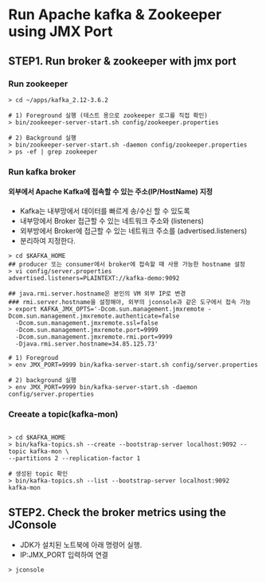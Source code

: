 # Run Apache kafka & Zookeeper using JMX Port

## STEP1. Run broker & zookeeper with jmx port
### Run zookeeper
```
> cd ~/apps/kafka_2.12-3.6.2

# 1) Foreground 실행 (테스트 용으로 zookeeper 로그를 직접 확인)
> bin/zookeeper-server-start.sh config/zookeeper.properties

# 2) Background 실행
> bin/zookeeper-server-start.sh -daemon config/zookeeper.properties
> ps -ef | grep zookeeper
```

### Run kafka broker
#### 외부에서 Apache Kafka에 접속할 수 있는 주소(IP/HostName) 지정
- Kafka는 내부망에서 데이터를 빠르게 송/수신 할 수 있도록
- 내부망에서 Broker 접근할 수 있는 네트워크 주소와 (listeners)
- 외부방에서 Broker에 접근할 수 있는 네트워크 주소를 (advertised.listeners)
- 분리하여 지정한다.

```
> cd $KAFKA_HOME
## producer 또는 consumer에서 broker에 접속할 때 사용 가능한 hostname 설정 
> vi config/server.properties
advertised.listeners=PLAINTEXT://kafka-demo:9092

## java.rmi.server.hostname은 본인의 VM 외부 IP로 변경
### rmi.server.hostname을 설정해야, 외부의 jconsole과 같은 도구에서 접속 가능
> export KAFKA_JMX_OPTS='-Dcom.sun.management.jmxremote -Dcom.sun.management.jmxremote.authenticate=false 
  -Dcom.sun.management.jmxremote.ssl=false 
  -Dcom.sun.management.jmxremote.port=9999 
  -Dcom.sun.management.jmxremote.rmi.port=9999 
  -Djava.rmi.server.hostname=34.85.125.73'

# 1) Foregroud 
> env JMX_PORT=9999 bin/kafka-server-start.sh config/server.properties

# 2) background 실행
> env JMX_PORT=9999 bin/kafka-server-start.sh -daemon config/server.properties
```

### Creeate a topic(kafka-mon)
```

> cd $KAFKA_HOME
> bin/kafka-topics.sh --create --bootstrap-server localhost:9092 --topic kafka-mon \
--partitions 2 --replication-factor 1

# 생성된 topic 확인
> bin/kafka-topics.sh --list --bootstrap-server localhost:9092 
kafka-mon
```



## STEP2. Check the broker metrics using the JConsole
- JDK가 설치된 노트북에 아래 명령어 실행. 
- IP:JMX_PORT 입력하여 연결
```
> jconsole
```
